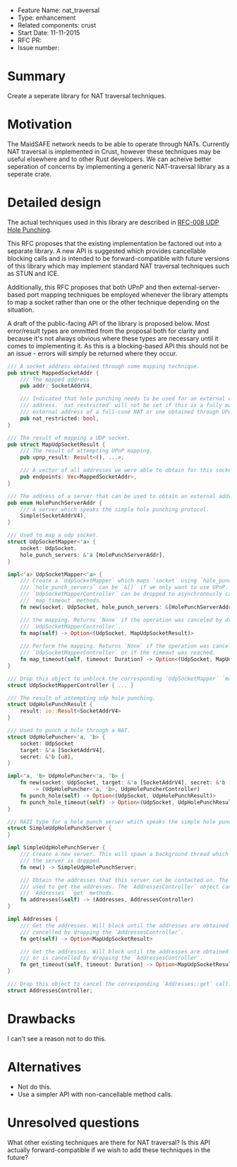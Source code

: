 - Feature Name: nat_traversal
- Type: enhancement
- Related components: crust
- Start Date: 11-11-2015
- RFC PR:
- Issue number:

# Summary

Create a seperate library for NAT traversal techniques.

# Motivation

The MaidSAFE network needs to be able to operate through NATs. Currently NAT
traversal is implemented in Crust, however these techniques may be useful
elsewhere and to other Rust developers. We can acheive better seperation of
concerns by implementing a generic NAT-traversal library as a seperate crate.

# Detailed design

The actual techniques used in this library are described in [RFC-008 UDP Hole Punching](https://github.com/maidsafe/rfcs/tree/master/active/0008-UDP-hole-punching).

This RFC proposes that the existing implementation be factored out into a
separate library. A new API is suggested which provides cancellable blocking
calls and is intended to be forward-compatible with future versions of this
library which may implement standard NAT traversal techniques such as STUN and
ICE.

Additionally, this RFC proposes that both UPnP and then external-server-based
port mapping techniques be employed whenever the library attempts to map a
socket rather than one or the other technique depending on the situation.

A draft of the public-facing API of the library is proposed below. Most
error/result types are ommitted from the proposal both for clarity and because
it's not always obvious where these types are necessary until it comes to
implementing it. As this is a blocking-based API this should not be an issue -
errors will simply be returned where they occur.

```rust
/// A socket address obtained through some mapping technique.
pub struct MappedSocketAddr {
    /// The mapped address
    pub addr: SocketAddrV4,

    /// Indicated that hole punching needs to be used for an external client to connect to this
    /// address. `nat_restricted` will not be set if this is a fully mapped address such as the
    /// external address of a full-cone NAT or one obtained through UPnP.
    pub nat_restricted: bool,
}

/// The result of mapping a UDP socket.
pub struct MapUdpSocketResult {
    /// The result of attempting UPnP mapping.
    pub upnp_result: Result<(), ...>,

    /// A vector of all addresses we were able to obtain for this socket.
    pub endpoints: Vec<MappedSocketAddr>,
}

/// The address of a server that can be used to obtain an external address.
pub enum HolePunchServerAddr {
    /// A server which speaks the simple hole punching protocol.
    Simple(SocketAddrV4),
}

/// Used to map a udp socket.
struct UdpSocketMapper<'a> {
    socket: UdpSocket,
    hole_punch_servers: &'a [HolePunchServerAddr],
}

impl<'a> UdpSocketMapper<'a> {
    /// Create a `UdpSocketMapper` which maps `socket` using `hole_punch_servers`.
    /// `hole_punch_servers` can be `&[]` if we only want to use UPnP. The
    /// `UdpSocketMapperController` can be dropped to asynchronously cancel the `map` and
    /// `map_timeout` methods.
    fn new(socket: UdpSocket, hole_punch_servers: &[HolePunchServerAddr]) -> (UdpSocketMapper<'a>, UdpSocketMapperController);

    /// the mapping. Returns `None` if the operation was canceled by dropping the
    /// `UdpSocketMapperController`.
    fn map(self) -> Option<(UdpSocket, MapUdpSocketResult)>
    
    /// Perform the mapping. Returns `None` if the operation was canceled by dropping the
    /// `UdpSocketMapperController` or if the timeout was reached.
    fn map_timeout(self, timeout: Duration) -> Option<(UdpSocket, MapUdpSocketResult)>
}

/// Drop this object to unblock the corresponding `UdpSocketMapper` `map` or `map_timeout` method.
struct UdpSocketMapperController { ... }

/// The result of attempting udp hole punching.
struct UdpHolePunchResult {
    result: io::Result<SocketAddrV4>
}

/// Used to punch a hole through a NAT.
struct UdpHolePuncher<'a, 'b> {
    socket: UdpSocket
    target: &'a [SocketAddrV4],
    secret: &'b [u8],
}

impl<'a, 'b> UdpHolePuncher<'a, 'b> {
    fn new(socket: UdpSocket, target: &'a [SocketAddrV4], secret: &'b [u8])
        -> (UdpHolePuncher<'a, 'b>, UdpHolePuncherController)
    fn punch_hole(self) -> Option<(UdpSocket, UdpHolePunchResult)>
    fn punch_hole_timeout(self) -> Option<(UdpSocket, UdpHolePunchResult)>
}

/// RAII type for a hole punch server which speaks the simple hole punching protocol.
struct SimpleUdpHolePunchServer {
}

impl SimpleUdpHolePunchServer {
    /// Create a new server. This will spawn a background thread which will serve requests until
    /// the server is dropped.
    fn new() -> SimpleUdpHolePunchServer;

    /// Obtain the addresses that this server can be contacted on. The `Addresses` object can be
    /// used to get the addresses. The `AddressesController` object can dropped to abort the
    /// `Addresses` `get` methods.
    fn addresses(&self) -> (Addresses, AddressesController)
}

impl Addresses {
    /// Get the addresses. Will block until the addresses are obtained or the operation is
    /// cancelled by dropping the `AddressesController`.
    fn get(self) -> Option<MapUdpSocketResult>

    /// Get the addresses. Will block until the addresses are obtained or the operation times out
    /// or is cancelled by dropping the `AddressesController`.
    fn get_timeout(self, timeout: Duration) -> Option<MapUdpSocketResult>
}

/// Drop this object to cancel the corresponding `Addresses::get` call.
struct AddressesController;
```

# Drawbacks

I can't see a reason not to do this.

# Alternatives

* Not do this.
* Use a simpler API with non-cancellable method calls.

# Unresolved questions

What other existing techniques are there for NAT traversal? Is this API
actually forward-compatible if we wish to add these techniques in the future?

